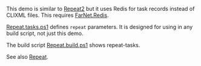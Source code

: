 
This demo is similar to [Repeat2](../Repeat2) but it uses Redis for task records instead of CLIXML files.
This requires [FarNet.Redis](https://www.powershellgallery.com/packages/FarNet.Redis).

[Repeat.tasks.ps1](Repeat.tasks.ps1) defines `repeat` parameters.
It is designed for using in any build script, not just this demo.

The build script [Repeat.build.ps1](Repeat.build.ps1) shows repeat-tasks.

See also [Repeat](../Repeat).

